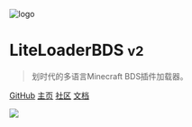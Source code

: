 ![logo](../assets/Logo.png)

# LiteLoaderBDS <small>v2</small>

> 划时代的多语言Minecraft BDS插件加载器。

[GitHub](https://github.com/LiteLDev/LiteLoaderBDS)
[主页](https://www.litebds.com)
[社区](https://forum.litebds.com/)
[文档](/README.md)

![](../assets/banner.webp)